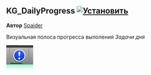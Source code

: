 ## KG_DailyProgress [![Установить](http://s43.radikal.ru/i101/1406/15/25aa0cc99cf2.png)](https://github.com/voidmain02/KgScripts/raw/master/scripts/KG_DailyProgress.user.js)
**Автор** [Spaider](http://klavogonki.ru/u/#/44096/)

Визуальная полоса прогресса выполения _Задачи дня_

![Полоса прогресса выполения Задачи Дня](img/KG_DailyProgress.png "Полоса прогресса выполения Задачи Дня")
